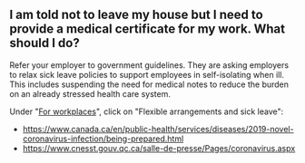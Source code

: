 ## I am told not to leave my house but I need to provide a medical certificate for my work. What should I do?

Refer your employer to government guidelines. They are asking employers to relax sick leave policies to support employees in self-isolating when ill. This includes suspending the need for medical notes to reduce the burden on an already stressed health care system.

Under "[For workplaces](https://www.canada.ca/en/public-health/services/diseases/2019-novel-coronavirus-infection/being-prepared.html)", click on "Flexible arrangements and sick leave":

- https://www.canada.ca/en/public-health/services/diseases/2019-novel-coronavirus-infection/being-prepared.html
- https://www.cnesst.gouv.qc.ca/salle-de-presse/Pages/coronavirus.aspx

